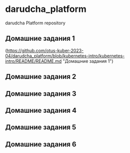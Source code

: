 # darudcha_platform
darudcha Platform repository

## Домашние задания 1
(https://github.com/otus-kuber-2023-04/darudcha_platform/blob/kubernetes-intro/kubernetes-intro/README/README.md "Домашние задания 1")
## Домашние задания 2
## Домашние задания 3
## Домашние задания 4
## Домашние задания 5
## Домашние задания 6


